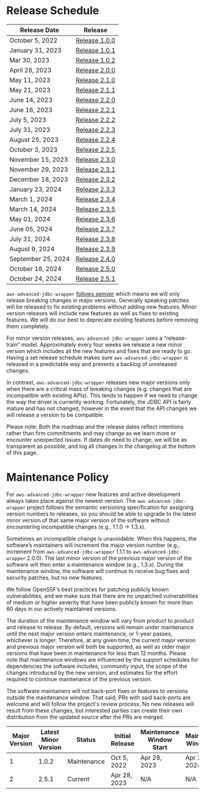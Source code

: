 # Release Schedule

| Release Date       | Release                                                                                  |
|--------------------|------------------------------------------------------------------------------------------|
| October 5, 2022    | [Release 1.0.0](https://github.com/awslabs/aws-advanced-jdbc-wrapper/releases/tag/1.0.0) |  
| January 31, 2023   | [Release 1.0.1](https://github.com/awslabs/aws-advanced-jdbc-wrapper/releases/tag/1.0.1) | 
| Mar 30, 2023       | [Release 1.0.2](https://github.com/awslabs/aws-advanced-jdbc-wrapper/releases/tag/1.0.2) |
| April 28, 2023     | [Release 2.0.0](https://github.com/awslabs/aws-advanced-jdbc-wrapper/releases/tag/2.0.0) |  
| May 11, 2023       | [Release 2.1.0](https://github.com/awslabs/aws-advanced-jdbc-wrapper/releases/tag/2.1.0) |
| May 21, 2023       | [Release 2.1.1](https://github.com/awslabs/aws-advanced-jdbc-wrapper/releases/tag/2.1.1) |
| June 14, 2023      | [Release 2.2.0](https://github.com/awslabs/aws-advanced-jdbc-wrapper/releases/tag/2.2.0) |
| June 16, 2023      | [Release 2.2.1](https://github.com/awslabs/aws-advanced-jdbc-wrapper/releases/tag/2.2.1) |
| July 5, 2023       | [Release 2.2.2](https://github.com/awslabs/aws-advanced-jdbc-wrapper/releases/tag/2.2.2) |
| July 31, 2023      | [Release 2.2.3](https://github.com/awslabs/aws-advanced-jdbc-wrapper/releases/tag/2.2.3) |
| August 25, 2023    | [Release 2.2.4](https://github.com/awslabs/aws-advanced-jdbc-wrapper/releases/tag/2.2.4) |
| October 3, 2023    | [Release 2.2.5](https://github.com/awslabs/aws-advanced-jdbc-wrapper/releases/tag/2.2.5) |
| November 15, 2023  | [Release 2.3.0](https://github.com/awslabs/aws-advanced-jdbc-wrapper/releases/tag/2.3.0) |
| November 29, 2023  | [Release 2.3.1](https://github.com/awslabs/aws-advanced-jdbc-wrapper/releases/tag/2.3.1) |
| December 18, 2023  | [Release 2.3.2](https://github.com/awslabs/aws-advanced-jdbc-wrapper/releases/tag/2.3.2) |
| January 23, 2024   | [Release 2.3.3](https://github.com/awslabs/aws-advanced-jdbc-wrapper/releases/tag/2.3.3) |
| March 1, 2024      | [Release 2.3.4](https://github.com/awslabs/aws-advanced-jdbc-wrapper/releases/tag/2.3.4) |
| March 14, 2024     | [Release 2.3.5](https://github.com/awslabs/aws-advanced-jdbc-wrapper/releases/tag/2.3.5) |
| May 01, 2024       | [Release 2.3.6](https://github.com/awslabs/aws-advanced-jdbc-wrapper/releases/tag/2.3.6) |
| June 05, 2024      | [Release 2.3.7](https://github.com/awslabs/aws-advanced-jdbc-wrapper/releases/tag/2.3.7) |
| July 31, 2024      | [Release 2.3.8](https://github.com/awslabs/aws-advanced-jdbc-wrapper/releases/tag/2.3.8) |
| August 9, 2024     | [Release 2.3.9](https://github.com/awslabs/aws-advanced-jdbc-wrapper/releases/tag/2.3.9) |
| September 25, 2024 | [Release 2.4.0](https://github.com/awslabs/aws-advanced-jdbc-wrapper/releases/tag/2.4.0) |
| October 18, 2024   | [Release 2.5.0](https://github.com/awslabs/aws-advanced-jdbc-wrapper/releases/tag/2.5.0) |
| October 24, 2024   | [Release 2.5.1](https://github.com/awslabs/aws-advanced-jdbc-wrapper/releases/tag/2.5.1) |

`aws-advanced-jdbc-wrapper` [follows semver](https://semver.org/#semantic-versioning-200) which means we will only
release breaking changes in major versions. Generally speaking patches will be released to fix existing problems without
adding new features. Minor version releases will include new features as well as fixes to existing features. We will do
our best to deprecate existing features before removing them completely.

For minor version releases, `aws-advanced-jdbc-wrapper` uses a “release-train” model. Approximately every four weeks we
release a new minor version which includes all the new features and fixes that are ready to go.
Having a set release schedule makes sure `aws-advanced-jdbc-wrapper` is released in a predictable way and prevents a
backlog of unreleased changes.

In contrast, `aws-advanced-jdbc-wrapper` releases new major versions only when there are a critical mass of
breaking changes (e.g. changes that are incompatible with existing APIs). This tends to happen if we need to
change the way the driver is currently working. Fortunately, the JDBC API is fairly mature and has not changed, however
in the event that the API changes we will release a version to be compatible.

Please note: Both the roadmap and the release dates reflect intentions rather than firm commitments and may change
as we learn more or encounter unexpected issues. If dates do need to change, we will be as transparent as possible,
and log all changes in the changelog at the bottom of this page.

# Maintenance Policy

For `aws-advanced-jdbc-wrapper` new features and active development always takes place against the newest version.
The `aws-advanced-jdbc-wrapper` project follows the semantic versioning specification for assigning version numbers
to releases, so you should be able to upgrade to the latest minor version of that same major version of the
software without encountering incompatible changes (e.g., 1.1.0 → 1.3.x).

Sometimes an incompatible change is unavoidable. When this happens, the software’s maintainers will increment
the major version number (e.g., increment from `aws-advanced-jdbc-wrapper` 1.1.1 to `aws-advanced-jdbc-wrapper` 2.0.0).
The last minor version of the previous major version of the software will then enter a maintenance window
(e.g., 1.3.x). During the maintenance window, the software will continue to receive bug fixes and security patches,
but no new features.

We follow OpenSSF’s best practices for patching publicly known vulnerabilities, and we make sure that there are
no unpatched vulnerabilities of medium or higher severity that have been publicly known for more than 60 days
in our actively maintained versions.

The duration of the maintenance window will vary from product to product and release to release.
By default, versions will remain under maintenance until the next major version enters maintenance,
or 1-year passes, whichever is longer. Therefore, at any given time, the current major version and
previous major version will both be supported, as well as older major versions that have been in maintenance
for less than 12 months. Please note that maintenance windows are influenced by the support schedules for
dependencies the software includes, community input, the scope of the changes introduced by the new version,
and estimates for the effort required to continue maintenance of the previous version.

The software maintainers will not back-port fixes or features to versions outside the maintenance window.
That said, PRs with said back-ports are welcome and will follow the project's review process.
No new releases will result from these changes, but interested parties can create their own distribution
from the updated source after the PRs are merged.

| Major Version | Latest Minor Version | Status      | Initial Release | Maintenance Window Start | Maintenance Window End |
|---------------|----------------------|-------------|-----------------|--------------------------|------------------------|
| 1             | 1.0.2                | Maintenance | Oct 5, 2022     | Apr 28, 2023             | Apr 28, 2024           | 
| 2             | 2.5.1                | Current     | Apr 28, 2023    | N/A                      | N/A                    | 
